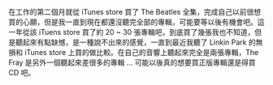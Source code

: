 <!--
.. link: 
.. description: 
.. tags: all
.. date: 2014/10/19 15:46:09
.. title: murmur (5) - 音樂
.. slug: 20141019_murmur-5-recent
-->

在工作的第二個月就從 iTunes store 買了 The Beatles 全集，完成自己以前很想買的心願，但是我一直到現在都還沒聽完全部的專輯，可能要等以後有機會吧。這一年從該 iTuens store 買了約 20 ~ 30 張專輯吧，到底買了幾張我也不知道，但是聽起來有點缺憾，是一種說不出來的感覺，一直到最近我聽了 Linkin Park 的無損和 iTunes store 上買的做比較。在自己的音響上聽起來完全是兩張專輯，The Fray 是另外一個聽起來差很多的專輯 … 可能以後真的想要買正版專輯還是得買 CD 吧。